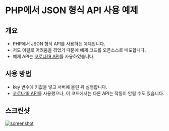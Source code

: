 # PHP에서 JSON 형식 API 사용 예제

## 개요
- PHP에서 JSON 형식 API를 사용하는 예제입니다.
- 저도 이걸로 어려움을 겪었기 때문에 예제 코드를 오픈소스로 배포합니다.
- 예제 API는 [코로나19 API](https://api.corona-19.kr)를 사용하였습니다.

## 사용 방법
- key 변수에 키값을 넣고 서버에 올린 뒤 실행합니다.
- [코로나19 API](https://api.corona-19.kr)를 사용했으나, 이 코드에서는 다른 API는 작동이 안될 수도 있습니다.

## 스크린샷
<a href="https://ibb.co/fk8J2Y6"><img src="https://i.ibb.co/PcTkNZX/screenshot.jpg" alt="screenshot" border="0"></a>
